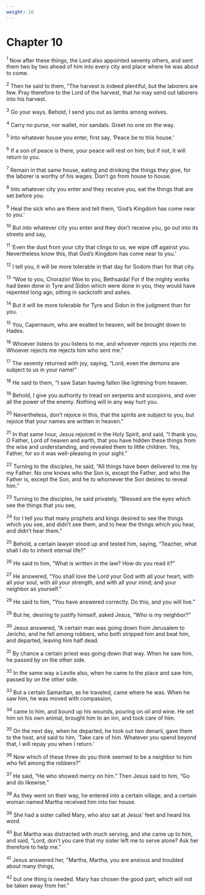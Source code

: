 ```yaml
---
weight: 10
---
```


# Chapter 10

<sup>1</sup> Now after these things, the Lord also appointed seventy others, and sent them two by two ahead of him into every city and place where he was about to come. 

<sup>2</sup> Then he said to them, “The harvest is indeed plentiful, but the laborers are few. Pray therefore to the Lord of the harvest, that he may send out laborers into his harvest. 

<sup>3</sup> Go your ways. Behold, I send you out as lambs among wolves. 

<sup>4</sup> Carry no purse, nor wallet, nor sandals. Greet no one on the way. 

<sup>5</sup> Into whatever house you enter, first say, ‘Peace be to this house.’ 

<sup>6</sup> If a son of peace is there, your peace will rest on him; but if not, it will return to you. 

<sup>7</sup> Remain in that same house, eating and drinking the things they give, for the laborer is worthy of his wages. Don’t go from house to house. 

<sup>8</sup> Into whatever city you enter and they receive you, eat the things that are set before you. 

<sup>9</sup> Heal the sick who are there and tell them, ‘God’s Kingdom has come near to you.’ 

<sup>10</sup> But into whatever city you enter and they don’t receive you, go out into its streets and say, 

<sup>11</sup> ‘Even the dust from your city that clings to us, we wipe off against you. Nevertheless know this, that God’s Kingdom has come near to you.’ 

<sup>12</sup> I tell you, it will be more tolerable in that day for Sodom than for that city. 

<sup>13</sup> “Woe to you, Chorazin! Woe to you, Bethsaida! For if the mighty works had been done in Tyre and Sidon which were done in you, they would have repented long ago, sitting in sackcloth and ashes. 

<sup>14</sup> But it will be more tolerable for Tyre and Sidon in the judgment than for you. 

<sup>15</sup> You, Capernaum, who are exalted to heaven, will be brought down to Hades. 

<sup>16</sup> Whoever listens to you listens to me, and whoever rejects you rejects me. Whoever rejects me rejects him who sent me.” 

<sup>17</sup> The seventy returned with joy, saying, “Lord, even the demons are subject to us in your name!” 

<sup>18</sup> He said to them, “I saw Satan having fallen like lightning from heaven. 

<sup>19</sup> Behold, I give you authority to tread on serpents and scorpions, and over all the power of the enemy. Nothing will in any way hurt you. 

<sup>20</sup> Nevertheless, don’t rejoice in this, that the spirits are subject to you, but rejoice that your names are written in heaven.” 

<sup>21</sup> In that same hour, Jesus rejoiced in the Holy Spirit, and said, “I thank you, O Father, Lord of heaven and earth, that you have hidden these things from the wise and understanding, and revealed them to little children. Yes, Father, for so it was well-pleasing in your sight.” 

<sup>22</sup> Turning to the disciples, he said, “All things have been delivered to me by my Father. No one knows who the Son is, except the Father, and who the Father is, except the Son, and he to whomever the Son desires to reveal him.” 

<sup>23</sup> Turning to the disciples, he said privately, “Blessed are the eyes which see the things that you see, 

<sup>24</sup> for I tell you that many prophets and kings desired to see the things which you see, and didn’t see them, and to hear the things which you hear, and didn’t hear them.” 

<sup>25</sup> Behold, a certain lawyer stood up and tested him, saying, “Teacher, what shall I do to inherit eternal life?” 

<sup>26</sup> He said to him, “What is written in the law? How do you read it?” 

<sup>27</sup> He answered, “You shall love the Lord your God with all your heart, with all your soul, with all your strength, and with all your mind; and your neighbor as yourself.” 

<sup>28</sup> He said to him, “You have answered correctly. Do this, and you will live.” 

<sup>29</sup> But he, desiring to justify himself, asked Jesus, “Who is my neighbor?” 

<sup>30</sup> Jesus answered, “A certain man was going down from Jerusalem to Jericho, and he fell among robbers, who both stripped him and beat him, and departed, leaving him half dead. 

<sup>31</sup> By chance a certain priest was going down that way. When he saw him, he passed by on the other side. 

<sup>32</sup> In the same way a Levite also, when he came to the place and saw him, passed by on the other side. 

<sup>33</sup> But a certain Samaritan, as he traveled, came where he was. When he saw him, he was moved with compassion, 

<sup>34</sup> came to him, and bound up his wounds, pouring on oil and wine. He set him on his own animal, brought him to an inn, and took care of him. 

<sup>35</sup> On the next day, when he departed, he took out two denarii, gave them to the host, and said to him, ‘Take care of him. Whatever you spend beyond that, I will repay you when I return.’ 

<sup>36</sup> Now which of these three do you think seemed to be a neighbor to him who fell among the robbers?” 

<sup>37</sup> He said, “He who showed mercy on him.” Then Jesus said to him, “Go and do likewise.” 

<sup>38</sup> As they went on their way, he entered into a certain village, and a certain woman named Martha received him into her house. 

<sup>39</sup> She had a sister called Mary, who also sat at Jesus’ feet and heard his word. 

<sup>40</sup> But Martha was distracted with much serving, and she came up to him, and said, “Lord, don’t you care that my sister left me to serve alone? Ask her therefore to help me.” 

<sup>41</sup> Jesus answered her, “Martha, Martha, you are anxious and troubled about many things, 

<sup>42</sup> but one thing is needed. Mary has chosen the good part, which will not be taken away from her.” 


